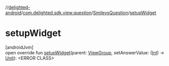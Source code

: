 //[delighted-android](../../../index.md)/[com.delighted.sdk.view.question](../index.md)/[SmileysQuestion](index.md)/[setupWidget](setup-widget.md)

# setupWidget

[androidJvm]\
open override fun [setupWidget](setup-widget.md)(parent: [ViewGroup](https://developer.android.com/reference/kotlin/android/view/ViewGroup.html), setAnswerValue: ([Int](https://kotlinlang.org/api/latest/jvm/stdlib/kotlin/-int/index.html)) -&gt; [Unit](https://kotlinlang.org/api/latest/jvm/stdlib/kotlin/-unit/index.html)): &lt;ERROR CLASS&gt;
